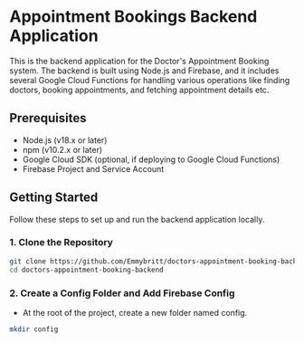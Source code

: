 # Appointment Bookings Backend Application

This is the backend application for the Doctor's Appointment Booking system. The backend is built using Node.js and Firebase, and it includes several Google Cloud Functions for handling various operations like finding doctors, booking appointments, and fetching appointment details etc.

## Prerequisites

- Node.js (v18.x or later)
- npm (v10.2.x or later)
- Google Cloud SDK (optional, if deploying to Google Cloud Functions)
- Firebase Project and Service Account

## Getting Started

Follow these steps to set up and run the backend application locally.

### 1. Clone the Repository

```sh
git clone https://github.com/Emmybritt/doctors-appointment-booking-backend.git
cd doctors-appointment-booking-backend
```

### 2. Create a Config Folder and Add Firebase Config

- At the root of the project, create a new folder named config.

```sh
mkdir config
```
